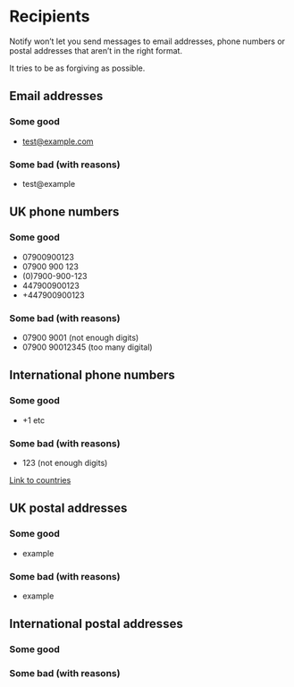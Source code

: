 # Recipients

Notify won’t let you send messages to email addresses, phone numbers or
postal addresses that aren’t in the right format.

It tries to be as forgiving as possible.

## Email addresses

### Some good

- test@example.com

### Some bad (with reasons)

- test@example

## UK phone numbers

### Some good

- 07900900123
- 07900 900 123
- (0)7900-900-123
- 447900900123
- +447900900123

### Some bad (with reasons)

- 07900 9001 (not enough digits)
- 07900 90012345 (too many digital)

## International phone numbers

### Some good

- +1 etc

### Some bad (with reasons)

- 123 (not enough digits)

[Link to countries](https://www.notifications.service.gov.uk/pricing#international-numbers)

## UK postal addresses

### Some good

- example

### Some bad (with reasons)

- example

## International postal addresses

### Some good

### Some bad (with reasons)
